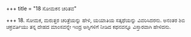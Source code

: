 +++
title = "18 ಸೋಮಕನ ಚರಿತವ"

+++
18. ಸೋಮಕ, ಮರುತ್ತರ ಚರಿತ್ರೆಯನ್ನು ಹೇಳಿ, ಯಯಾತಿಯ ಸತ್ಕಥೆಯನ್ನು ವಿವರಿಸಿದರನು. ಅನಂತರ ಶಿಬಿ ಚಕ್ರವರ್ತಿಯು ತನ್ನ ದೇಹದ ಮಾಂಸವನ್ನೇ ಇಂದ್ರ ಅಗ್ನಿಗಳಿಗೆ ನೀಡಿದ ಕಥನವನ್ನೂ ವಿಸ್ತಾರವಾಗಿ ಹೇಳಿದನು.